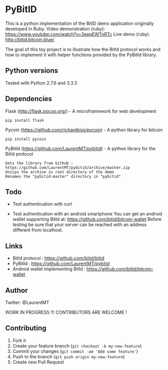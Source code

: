 # PyBitID

This is a python implementation of the BitID demo application originally developed in Ruby. 
Video demonstration (ruby): https://www.youtube.com/watch?v=3eepEWTnRTc
Live demo (ruby): http://bitid.bitcoin.blue/ 

The goal of this toy project is to illustrate how the BitId protocol works and how to implement it with helper functions provided by the PyBitId library.


## Python versions

Tested with Python 2.7.6 and 3.3.3


## Dependencies

Flask (http://flask.pocoo.org/) - A microframework for web development
```
pip install flask
```

Pycoin (https://github.com/richardkiss/pycoin) - A python library for bitcoin
```
pip install pycoin
```

PyBitId (https://github.com/LaurentMT/pybitid) - A python library for the BitId protocol
```
Gets the library from Github : https://github.com/LaurentMT/pybitid/archive/master.zip
Unzips the archive in root directory of the demo
Renames the "pybitid-master" directory in "pybitid"
```


## Todo

- Test authentication with curl

- Test authentication with an android smartphone
  You can get an android wallet supporting BitId at: https://github.com/bitid/bitcoin-wallet
  Before testing be sure that your server can be reached with an address different from localhost.


## Links
 - BitId protocol : https://github.com/bitid/bitid
 - PyBitId : https://github.com/LaurentMT/pybitid
 - Android wallet implementing BitId : https://github.com/bitid/bitcoin-wallet


## Author
Twitter: @LaurentMT


WORK IN PROGRESS !!! CONTRIBUTORS ARE WELCOME !

## Contributing

1. Fork it
2. Create your feature branch (`git checkout -b my-new-feature`)
3. Commit your changes (`git commit -am 'Add some feature'`)
4. Push to the branch (`git push origin my-new-feature`)
5. Create new Pull Request
